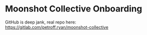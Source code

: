 # Moonshot Collective Onboarding

GitHub is deep jank, real repo here: https://gitlab.com/petroff.ryan/moonshot-collective
